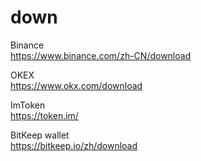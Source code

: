 # down
Binance<BR>
https://www.binance.com/zh-CN/download

OKEX<BR>
https://www.okx.com/download

ImToken<BR>
https://token.im/

BitKeep wallet<BR>
https://bitkeep.io/zh/download

